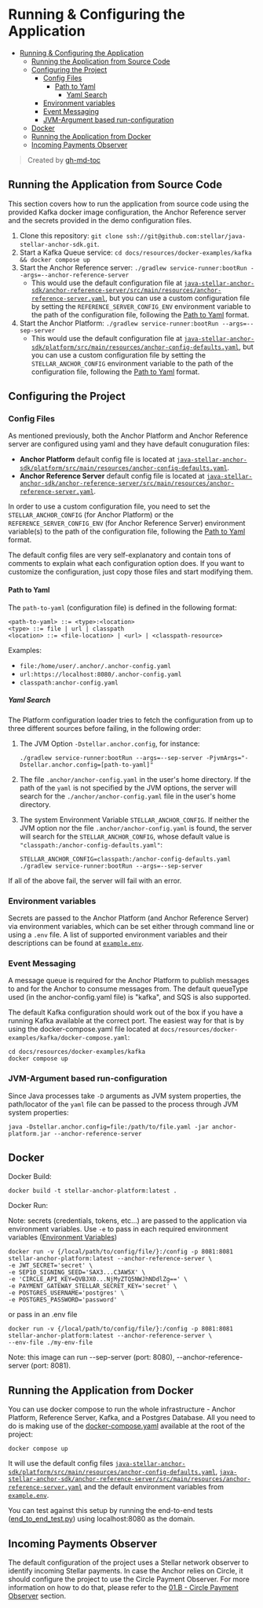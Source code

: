 # Running & Configuring the Application

- [Running & Configuring the Application](#running--configuring-the-application)
  - [Running the Application from Source Code](#running-the-application-from-source-code)
  - [Configuring the Project](#configuring-the-project)
    - [Config Files](#config-files)
      - [Path to Yaml](#path-to-yaml)
        - [Yaml Search](#yaml-search)
    - [Environment variables](#environment-variables)
    - [Event Messaging](#event-messaging)
    - [JVM-Argument based run-configuration](#jvm-argument-based-run-configuration)
  - [Docker](#docker)
  - [Running the Application from Docker](#running-the-application-from-docker)
  - [Incoming Payments Observer](#incoming-payments-observer)

> Created by [gh-md-toc](https://github.com/ekalinin/github-markdown-toc.go)

## Running the Application from Source Code

This section covers how to run the application from source code using the provided Kafka docker image configuration, the Anchor Reference server and the secrets provided in the demo configuration files.

1. Clone this repository: `git clone ssh://git@github.com:stellar/java-stellar-anchor-sdk.git`.
2. Start a Kafka Queue service: `cd docs/resources/docker-examples/kafka && docker compose up`
3. Start the Anchor Reference server: `./gradlew service-runner:bootRun --args=--anchor-reference-server`
    - This would use the default configuration file at [`java-stellar-anchor-sdk/anchor-reference-server/src/main/resources/anchor-reference-server.yaml`], but you can use a custom configuration file by setting the `REFERENCE_SERVER_CONFIG_ENV` environment variable to the path of the configuration file, following the [Path to Yaml](#path-to-yaml) format.
4. Start the Anchor Platform: `./gradlew service-runner:bootRun --args=--sep-server`
    - This would use the default configuration file at [`java-stellar-anchor-sdk/platform/src/main/resources/anchor-config-defaults.yaml`], but you can use a custom configuration file by setting the `STELLAR_ANCHOR_CONFIG` environment variable to the path of the configuration file, following the [Path to Yaml](#path-to-yaml) format.

## Configuring the Project

### Config Files

As mentioned previously, both the Anchor Platform and Anchor Reference server are configured using yaml and they have default conuguration files:

- **Anchor Platform** default config file is located at [`java-stellar-anchor-sdk/platform/src/main/resources/anchor-config-defaults.yaml`].
- **Anchor Reference Server** default config file is located at [`java-stellar-anchor-sdk/anchor-reference-server/src/main/resources/anchor-reference-server.yaml`].

In order to use a custom configuration file, you need to set the `STELLAR_ANCHOR_CONFIG` (for Anchor Platform) or the `REFERENCE_SERVER_CONFIG_ENV` (for Anchor Reference Server) environment variable(s) to the path of the configuration file, following the [Path to Yaml](#path-to-yaml) format.

The default config files are very self-explanatory and contain tons of comments to explain what each configuration option does. If you want to customize the configuration, just copy those files and start modifying them.

#### Path to Yaml

The `path-to-yaml` (configuration file) is defined in the following format:

```text
<path-to-yaml> ::= <type>:<location>
<type> ::= file | url | classpath
<location> ::= <file-location> | <url> | <classpath-resource>
```  

Examples:

- `file:/home/user/.anchor/.anchor-config.yaml`
- `url:https://localhost:8080/.anchor-config.yaml`
- `classpath:anchor-config.yaml`

##### Yaml Search

The Platform configuration loader tries to fetch the configuration from up to three different sources before failing, in the following order:

1. The JVM Option `-Dstellar.anchor.config`, for instance:

    ```shell
    ./gradlew service-runner:bootRun --args=--sep-server -PjvmArgs="-Dstellar.anchor.config=[path-to-yaml]" 
    ```

2. The file `.anchor/anchor-config.yaml` in the user's home directory. If the path of the `yaml` is not specified by the JVM options, the server will search for the `./anchor/anchor-config.yaml` file in the user's home directory.

3. The system Environment Variable `STELLAR_ANCHOR_CONFIG`. If neither the JVM option nor the file `.anchor/anchor-config.yaml` is found, the server will search for the `STELLAR_ANCHOR_CONFIG`, whose default value is `"classpath:/anchor-config-defaults.yaml"`:

    ```shell
    STELLAR_ANCHOR_CONFIG=classpath:/anchor-config-defaults.yaml
    ./gradlew service-runner:bootRun --args=--sep-server
    ```

If all of the above fail, the server will fail with an error.

### Environment variables

Secrets are passed to the Anchor Platform (and Anchor Reference Server) via environment variables, which can be set either through command line or using a `.env` file. A list of supported environment variables and their descriptions can be found at [`example.env`].

### Event Messaging

A message queue is required for the Anchor Platform to publish messages to and for the Anchor to consume messages from.
The default queueType used (in the anchor-config.yaml file) is "kafka", and SQS is also supported.

The default Kafka configuration should work out of the box if you have a running Kafka available at the correct port. The easiest way for that is by using the docker-compose.yaml file located at `docs/resources/docker-examples/kafka/docker-compose.yaml`:

```shell
cd docs/resources/docker-examples/kafka
docker compose up
```

### JVM-Argument based run-configuration

Since Java processes take `-D` arguments as JVM system properties, the path/locator of the `yaml` file can be passed to the process through JVM system properties:

```shell
java -Dstellar.anchor.config=file:/path/to/file.yaml -jar anchor-platform.jar --anchor-reference-server
```

## Docker

Docker Build:

```shell
docker build -t stellar-anchor-platform:latest .
```

Docker Run:

Note: secrets (credentials, tokens, etc...) are passed to the application via environment variables. Use `-e` to pass in
each required environment variables ([Environment Variables](/platform/src/main/resources/example.env))

```shell
docker run -v {/local/path/to/config/file/}:/config -p 8081:8081 stellar-anchor-platform:latest --anchor-reference-server \
-e JWT_SECRET='secret' \
-e SEP10_SIGNING_SEED='SAX3...C3AW5X' \
-e 'CIRCLE_API_KEY=QVBJX0...NjMyZTQ5NWJhNDdlZg==' \
-e PAYMENT_GATEWAY_STELLAR_SECRET_KEY='secret' \
-e POSTGRES_USERNAME='postgres' \
-e POSTGRES_PASSWORD='password'
```

or pass in an .env file

```shell
docker run -v {/local/path/to/config/file/}:/config -p 8081:8081 stellar-anchor-platform:latest --anchor-reference-server \
--env-file ./my-env-file
```

Note: this image can run --sep-server (port: 8080), --anchor-reference-server (port: 8081).

## Running the Application from Docker

You can use docker compose to run the whole infrastructure - Anchor Platform, Reference Server, Kafka, and a Postgres Database. All you need to do is making use of the [docker-compose.yaml](/docker-compose.yaml) available at the root of the project:

```shell
docker compose up
```

It will use the default config files [`java-stellar-anchor-sdk/platform/src/main/resources/anchor-config-defaults.yaml`], [`java-stellar-anchor-sdk/anchor-reference-server/src/main/resources/anchor-reference-server.yaml`] and the default environment variables from [`example.env`].

You can test against this setup by running the end-to-end tests ([end_to_end_test.py](/end-to-end-tests/end_to_end_tests.py)) using localhost:8080 as the domain.

## Incoming Payments Observer

The default configuration of the project uses a Stellar network observer to identify incoming Stellar payments. In case the Anchor relies on Circle, it should configure the project to use the Circle Payment Observer. For more information on how to do that, please refer to the [01.B - Circle Payment Observer](/docs/01%20-%20Running%20%26%20Configuring%20the%20Application/B%20-%20Circle%20Payment%20Observer.md) section.

[`java-stellar-anchor-sdk/platform/src/main/resources/anchor-config-defaults.yaml`]: /platform/src/main/resources/anchor-config-defaults.yaml
[`java-stellar-anchor-sdk/anchor-reference-server/src/main/resources/anchor-reference-server.yaml`]: /anchor-reference-server/src/main/resources/anchor-reference-server.yaml
[`example.env`]: /platform/src/main/resources/example.env
[`docs/resources/docker-examples/kafka/docker-compose.yaml`]: /docs/resources/docker-examples/kafka/docker-compose.yaml

